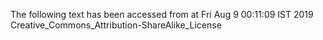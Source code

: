 The following text has been accessed from at Fri Aug 9 00:11:09 IST 2019
Creative_Commons_Attribution-ShareAlike_License
